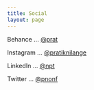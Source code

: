 ```yaml
---
title: Social
layout: page
---
```


Behance ... <a href="https://behance.net/prat" target="_blank">@prat</a>

Instagram ... <a href="https://instagram.com/pratiknilange" target="_blank">@pratiknilange</a>

LinkedIn ... <a href="https://linkedin.com/in/npt" target="_blank">@npt</a>

Twitter ... <a href="https://twitter.com/pnonf" target="_blank">@pnonf</a>